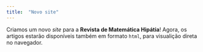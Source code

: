```yaml
---
title:  "Novo site"
---
```


Criamos um novo *site* para a 
**Revista de Matemática Hipátia**!
Agora, os artigos estarão disponíveis 
também em formato `html`, para visualição
direta no navegador.